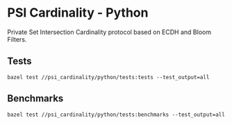 # PSI Cardinality - Python

Private Set Intersection Cardinality protocol based on ECDH and Bloom Filters.

## Tests
```
bazel test //psi_cardinality/python/tests:tests --test_output=all
```

## Benchmarks
```
bazel test //psi_cardinality/python/tests:benchmarks --test_output=all
```
